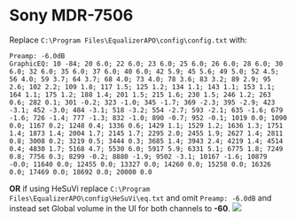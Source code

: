 # Sony MDR-7506
Replace `C:\Program Files\EqualizerAPO\config\config.txt` with:
```
Preamp: -6.0dB
GraphicEQ: 10 -84; 20 6.0; 22 6.0; 23 6.0; 25 6.0; 26 6.0; 28 6.0; 30 6.0; 32 6.0; 35 6.0; 37 6.0; 40 6.0; 42 5.9; 45 5.6; 49 5.0; 52 4.5; 56 4.0; 59 3.7; 64 3.7; 68 4.0; 73 4.0; 78 3.6; 83 3.2; 89 2.9; 95 2.6; 102 2.2; 109 1.8; 117 1.5; 125 1.2; 134 1.1; 143 1.1; 153 1.1; 164 1.1; 175 1.2; 188 1.4; 201 1.5; 215 1.6; 230 1.5; 246 1.2; 263 0.6; 282 0.1; 301 -0.2; 323 -1.0; 345 -1.7; 369 -2.3; 395 -2.9; 423 -3.1; 452 -3.0; 484 -3.1; 518 -3.2; 554 -2.7; 593 -2.1; 635 -1.6; 679 -1.6; 726 -1.4; 777 -1.3; 832 -1.0; 890 -0.7; 952 -0.1; 1019 0.0; 1090 0.0; 1167 0.2; 1248 0.4; 1336 0.6; 1429 1.1; 1529 1.2; 1636 1.3; 1751 1.4; 1873 1.4; 2004 1.7; 2145 1.7; 2295 2.0; 2455 1.9; 2627 1.4; 2811 0.8; 3008 0.2; 3219 0.5; 3444 0.3; 3685 1.4; 3943 2.4; 4219 1.4; 4514 0.4; 4830 1.7; 5168 4.7; 5530 6.0; 5917 5.9; 6331 5.1; 6775 1.8; 7249 0.8; 7756 0.3; 8299 -0.2; 8880 -1.9; 9502 -3.1; 10167 -1.6; 10879 -0.0; 11640 0.0; 12455 0.0; 13327 0.0; 14260 0.0; 15258 0.0; 16326 0.0; 17469 0.0; 18692 0.0; 20000 0.0
```
**OR** if using HeSuVi replace `C:\Program Files\EqualizerAPO\config\HeSuVi\eq.txt` and omit `Preamp: -6.0dB` and instead set Global volume in the UI for both channels to **-60**.
![](https://raw.githubusercontent.com/jaakkopasanen/AutoEq/master/results/Headphone.com/headphoncecom/onear/Sony%20MDR-7506/Sony%20MDR-7506.png)